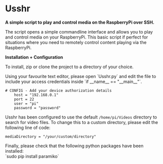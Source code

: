 # Usshr

**A simple script to play and control media on the RaspberryPi over SSH.**

<p>The script opens a simple commandline interface and allows you to play and control media on your RaspberryPi. This basic script if perfect for situations where you need to remotely control content playing via the RaspberryPi.<p>

**Installation + Configuration**
<p>To install, zip or clone the project to a directory of your choice.</p> 
<p>Using your favourite text editor, please open `Usshr.py` and edit the file to include your access credentials inside `if __name__ == "__main__"`.</p>

```
# CONFIG - Add your device authorization details
    host = "192.168.0.1"
    port = 22
    user = "pi"
    password = "password"    
```
Usshr has been configured to use the default `/home/pi/Videos` directory to search for video files. To change this to a custom directory, please edit the following line of code:

```
mediaDirectory = "/your/custom/directory"
```

<p>Finally, please check that the following python packages have been installed:
<br>`sudo pip install paramiko`</p>